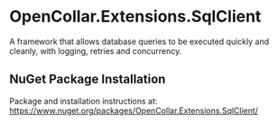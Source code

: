# OpenCollar.Extensions.SqlClient

A framework that allows database queries to be executed quickly and cleanly, with logging, retries and concurrency.

## NuGet Package Installation

Package and installation instructions at: https://www.nuget.org/packages/OpenCollar.Extensions.SqlClient/